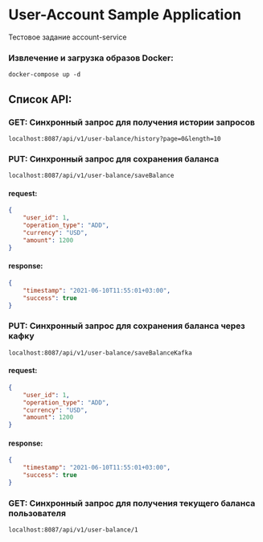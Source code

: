 # User-Account Sample Application
Тестовое задание account-service

<h3>Извлечение и загрузка образов Docker:</h3>
<code>docker-compose up -d</code>

<h2>Список API:</h2>

<h3>GET: Синхронный запрос для получения истории запросов</h3>
<code>localhost:8087/api/v1/user-balance/history?page=0&length=10</code>

<h3>PUT: Синхронный запрос для сохранения баланса</h3>
<code>localhost:8087/api/v1/user-balance/saveBalance</code>

<h4>request:</h4>

``` json
{
    "user_id": 1,
    "operation_type": "ADD",
    "currency": "USD",
    "amount": 1200
}
```

<h4>response:</h4>

``` json
{
    "timestamp": "2021-06-10T11:55:01+03:00",
    "success": true
}
```

<h3>PUT: Синхронный запрос для сохранения баланса через кафку</h3>
<code>localhost:8087/api/v1/user-balance/saveBalanceKafka</code>

<h4>request:</h4>

``` json
{
    "user_id": 1,
    "operation_type": "ADD",
    "currency": "USD",
    "amount": 1200
}
```

<h4>response:</h4>

``` json
{
    "timestamp": "2021-06-10T11:55:01+03:00",
    "success": true
}
```

<h3>GET: Синхронный запрос для получения текущего баланса пользователя</h3>
<code>localhost:8087/api/v1/user-balance/1</code>